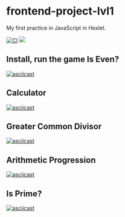 # frontend-project-lvl1

My first practice in JavaScript in Hexlet.

[![CI](https://github.com/Ni-2/frontend-project-lvl1/workflows/CI/badge.svg)](https://github.com/Ni-2/frontend-project-lvl1/actions)
<a href="https://codeclimate.com/github/codeclimate/codeclimate/maintainability"><img src="https://api.codeclimate.com/v1/badges/a99a88d28ad37a79dbf6/maintainability" /></a>


## Install, run the game Is Even?

[![asciicast](https://asciinema.org/a/ws6HIgtg6UV9D7SCf96yjdwRC.svg)](https://asciinema.org/a/ws6HIgtg6UV9D7SCf96yjdwRC)


## Calculator

[![asciicast](https://asciinema.org/a/kTs2EmL8bTTy0Bzv6wGx04hDN.svg)](https://asciinema.org/a/kTs2EmL8bTTy0Bzv6wGx04hDN)


## Greater Common Divisor

[![asciicast](https://asciinema.org/a/XmHeHnr4KKRcD3L4psONU1B6K.svg)](https://asciinema.org/a/XmHeHnr4KKRcD3L4psONU1B6K)


## Arithmetic Progression

[![asciicast](https://asciinema.org/a/1sseoIZtuu4roSKSDyjH6jdr3.svg)](https://asciinema.org/a/1sseoIZtuu4roSKSDyjH6jdr3)


## Is Prime?

[![asciicast](https://asciinema.org/a/ccZ4Kmm7Xr0C4upBszuXe8vGa.svg)](https://asciinema.org/a/ccZ4Kmm7Xr0C4upBszuXe8vGa)

